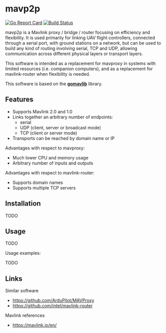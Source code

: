 
# mavp2p

[![Go Report Card](https://goreportcard.com/badge/github.com/gswly/mavp2p)](https://goreportcard.com/report/github.com/gswly/mavp2p)
[![Build Status](https://travis-ci.org/gswly/mavp2p.svg?branch=master)](https://travis-ci.org/gswly/mavp2p)

mavp2p is a Mavlink proxy / bridge / router focusing on efficiency and flexibility. It is used primarily for linking UAV flight controllers, connected through a serial port, with ground stations on a network, but can be used to build any kind of routing involving serial, TCP and UDP, allowing communication across different physical layers or transport layers.

This software is intended as a replacement for mavproxy in systems with limited resources (i.e. companion computers), and as a replacement for mavlink-router when flexibility is needed.

This software is based on the [**gomavlib**](https://github.com/gswly/gomavlib) library.

## Features

* Supports Mavlink 2.0 and 1.0
* Links together an arbitrary number of endpoints:
  * serial
  * UDP (client, server or broadcast mode)
  * TCP (client or server mode)
* Transports can be reached by domain name or IP

Advantages with respect to mavproxy:
* Much lower CPU and memory usage
* Arbitrary number of inputs and outputs

Advantages with respect to mavlink-router:
* Supports domain names
* Supports multiple TCP servers

## Installation

TODO

## Usage

TODO

Usage examples:

TODO

## Links

Similar software
* https://github.com/ArduPilot/MAVProxy
* https://github.com/intel/mavlink-router

Mavlink references
* https://mavlink.io/en/
